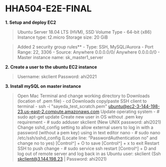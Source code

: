 # HHA504-E2E-FINAL

**1. Setup and deploy EC2**

> Ubuntu Server 18.04 LTS (HVM), SSD Volume Type - 64-bit (x86)
> Instance type: t2.micro
> Storage size: 20 GiB

> Added 2 security group rules**
        - Type: SSH, MySQL/Aurora
        - Port Range: 22, 3306
        - Source: Anywhere 0.0.0.0/0/ Anywhere 0.0.0.0/0
        - Master instance name: sk_master1_server

**2. Create a user to the ubuntu EC2 instance**

> Username: skclient
> Password: ahi2021

**3. Install mySQL on master instance**

> Open Mac Terminal and change working directory to Downloads (location of .pem file)
        - cd Downloads
> copy/paste SSH client to terminal
        - ssh -i "sayeda_test_scratch.pem" ubuntu@ec2-3-144-198-23.us-east-2.compute.amazonaws.com
> Update operating system
        - # sudo apt-get update
> Create new user in OS without .pem key requirement
        - # sudo adduser skclient
        (New UNIX password: ahi2021)
> Change sshd_config setting to allow external users to log in with a password (without a pem key) using in text editor nano
        - # sudo nano /etc/ssh/sshd_config
        (Locate line: “PasswordAuthentication no” and change no to yes)
        [Control^] + O to save
        [Control^] + x to exit
> Restart SSH to push change
        - # sudo service ssh restart
        [Control^] + D and log out of remote server and log back in as Ubuntu user: skclient
        (Ssh skclient@3.144.198.23 | Password: ahi2021)
